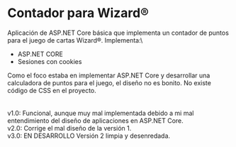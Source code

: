 # Contador para Wizard®

Aplicación de ASP.NET Core básica que implementa un contador de puntos para el juego de cartas Wizard®.
Implementa:\
*  ASP.NET CORE
*  Sesiones con cookies

Como el foco estaba en implementar ASP.NET Core y desarrollar una calculadora de puntos para el juego, el diseño no es bonito. No existe código de CSS en el proyecto.\
\
\
v1.0: Funcional, aunque muy mal implementada debido a mi mal entendimiento del diseño de aplicaciones en ASP.NET Core.\
v2.0: Corrige el mal diseño de la versión 1.\
v3.0: EN DESARROLLO Versión 2 limpia y desenredada.